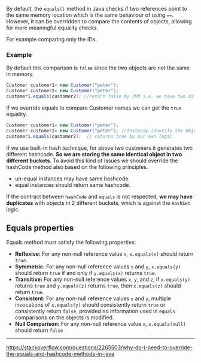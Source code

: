 By default, the `equals()` method in Java checks if two references point to the same memory location which is the same behaviour of using `==`. However, it can be overridden to compare the contents of objects, allowing for more meaningful equality checks.

For example comparing only the IDs.
### Example
By default this comparison is `false` since the two objects are not the same in memory.

```java
Customer customer1= new Customer("peter");
Customer customer2= new Customer("peter");
customer1.equals(customer2); //return false by JVM i.e. we have two different peter customers
```

If we override equals to compare Customer names we can get the `true` equality.

```java
Customer customer1= new Customer("peter");
Customer customer2= new Customer("peter"); //Insteady identify the Object equality by JVM, we can do it by overring equals method.
customer1.equals(customer2);  // returns true by our own logic
```

If we use built-in hash technique, for above two customers it generates two different hashcode. **So we are storing the same identical object in two different buckets**. To avoid this kind of issues we should override the hashCode method also based on the following principles.

- un-equal instances may have same hashcode.
- equal instances should return same hashcode.


If the contract between `hashCode` and `equals` is not respected, **we may have duplicates** with objects in 2 different buckets, which is against the `HashSet` logic.
## Equals properties

Equals method must satisfy the following properties:

- **Reflexive:** For any non-null reference value `x`, `x.equals(x)` should return `true`.
- **Symmetric:** For any non-null reference values `x` and `y`, `x.equals(y)` should return `true` if and only if `y.equals(x)` returns `true`.
- **Transitive:** For any non-null reference values `x`, `y`, and `z`, if `x.equals(y)` returns `true` and `y.equals(z)` returns `true`, then `x.equals(z)` should return `true`.
- **Consistent:** For any non-null reference values `x` and `y`, multiple invocations of `x.equals(y)` should consistently return `true` or consistently return `false`, provided no information used in `equals` comparisons on the objects is modified.
- **Null Comparison:** For any non-null reference value `x`, `x.equals(null)` should return `false`

---

https://stackoverflow.com/questions/2265503/why-do-i-need-to-override-the-equals-and-hashcode-methods-in-java
